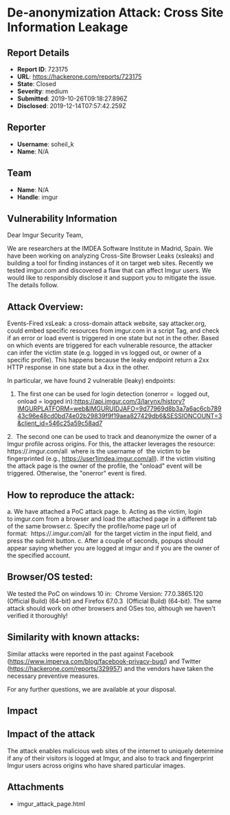 # De-anonymization Attack: Cross Site Information Leakage

## Report Details
- **Report ID**: 723175
- **URL**: https://hackerone.com/reports/723175
- **State**: Closed
- **Severity**: medium
- **Submitted**: 2019-10-26T09:18:27.896Z
- **Disclosed**: 2019-12-14T07:57:42.259Z

## Reporter
- **Username**: soheil_k
- **Name**: N/A

## Team
- **Name**: N/A
- **Handle**: imgur

## Vulnerability Information
Dear Imgur Security Team,

We are researchers at the IMDEA Software Institute in Madrid, Spain. We have been working on analyzing Cross-Site Browser Leaks (xsleaks) and building a tool for finding instances of it on target web sites. Recently we tested imgur.com and discovered a flaw that can affect Imgur users. We would like to responsibly disclose it and support you to mitigate the issue. The details follow.

## Attack Overview:
Events-Fired xsLeak: a cross-domain attack website, say attacker.org, could embed specific resources from imgur.com in a script Tag, and check if an error or load event is triggered in one state but not in the other. 
Based on which events are triggered for each vulnerable resource, the attacker can infer the victim state (e.g. logged in vs logged out, or owner of a specific profile). This happens because the leaky endpoint return a 2xx HTTP response in one state but a 4xx in the other.

In particular, we have found 2 vulnerable (leaky) endpoints:

1. The first one can be used for login detection (onerror =  logged out, onload = logged in):https://api.imgur.com/3/larynx/history?IMGURPLATFORM=web&IMGURUIDJAFO=9d77969d8b3a7a6ac6cb78943c96e48cd0bd74e02b29839f9f19aea827429db6&SESSIONCOUNT=3&client_id=546c25a59c58ad7

2.  The second one can be used to track and deanonymize the owner of a Imgur profile across origins. For this, the attacker leverages the resource: https://<USERNAME>.imgur.com/all  where <USERNAME> is the username of  the victim to be fingerprinted (e.g., https://user1imdea.imgur.com/all). 
If the victim visiting the attack page is the owner of the <USERNAME> profile, the "onload" event will be triggered. Otherwise, the "onerror" event is fired.

## How to reproduce the attack:
a. We have attached a PoC attack page.
b. Acting as the victim, login to imgur.com from a browser and load the attached page in a different tab of the same browser.c. Specify the profile/home page url of format:  https://<USERNAME>.imgur.com/all  for the target victim in the input field, and press the submit button.
c. After a couple of seconds, popups should appear saying whether you are logged at imgur and if you are the owner of the specified account.


## Browser/OS tested: 
We tested the PoC on windows 10 in:  Chrome Version: 77.0.3865.120 (Official Build) (64-bit) and Firefox 67.0.3  (Official Build) (64-bit). The same attack should work on other browsers and OSes too, although we haven't verified it thoroughly!

## Similarity with known attacks:
Similar attacks were reported in the past against Facebook (https://www.imperva.com/blog/facebook-privacy-bug/) and Twitter (https://hackerone.com/reports/329957) and the vendors have taken the necessary preventive measures.

For any further questions, we are available at your disposal.

## Impact

## Impact of the attack
The attack enables malicious web sites of the internet to uniquely determine if any of their visitors is logged at Imgur, and also to track and fingerprint Imgur users across origins who have shared particular images. 

## Attachments
- imgur_attack_page.html
